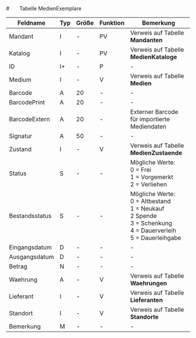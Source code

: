 #       Tabelle MedienExemplare


| Feldname       | Typ | Größe | Funktion | Bemerkung                                |
|----------------|-----|-------|----------|------------------------------------------|
| Mandant        | I   | -     | PV       | Verweis auf Tabelle **Mandanten**        |
| Katalog        | I   | -     | PV       | Verweis auf Tabelle **MedienKataloge**   |
| ID             | I+  | -     | P        | -                                        |
| Medium         | I   | -     | V        | Verweis auf Tabelle **Medien**           |
| Barcode        | A   | 20    | -        | -                                        |
| BarcodePrint   | A   | 20    | -        | -                                        |
| BarcodeExtern  | A   | 20    | -        | Externer Barcode für importierte Mediendaten |
| Signatur       | A   | 50    | -        | -                                        |
| Zustand        | I   | -     | V        | Verweis auf Tabelle **MedienZustaende**  |
| Status         | S   | -     | -        | Mögliche Werte:<br/>0 = Frei<br/>1 = Vorgemerkt<br/>2 = Verliehen |
| Bestandsstatus | S   | -     | -        | Mögliche Werte:<br/>0 = Altbestand<br/>1 = Neukauf<br/>2  Spende<br/>3 = Schenkung<br/>4 = Dauerverleih<br/>5 = Dauerleihgabe |
| Eingangsdatum  | D   | -     | -        | -                                        |
| Ausgangsdatum  | D   | -     | -        | -                                        |
| Betrag         | N   | -     | -        | -                                        |
| Waehrung       | A   | -     | V        | Verweis auf Tabelle **Waehrungen**       |
| Lieferant      | I   | -     | V        | Verweis auf Tabelle **Lieferanten**      |
| Standort       | I   | -     | V        | Verweis auf Tabelle **Standorte**        |
| Bemerkung      | M   | -     | -        | -                                        |


